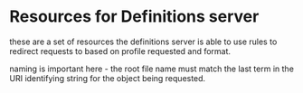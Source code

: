 # Resources for Definitions server

these are a set of resources the definitions server is able to use rules to redirect requests to based on profile requested and format.

naming is important here - the root file name must match the last term in the URI identifying string for the object being requested.

